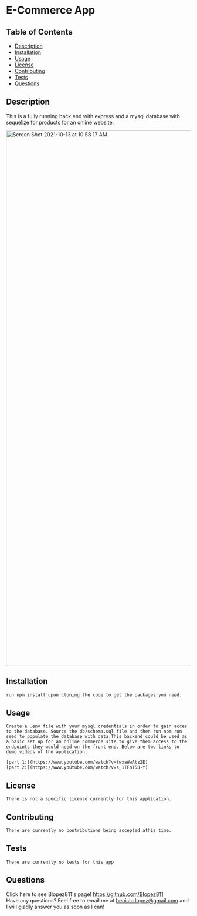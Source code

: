 
  # E-Commerce App
  
  
  ## Table of Contents
  * [Description](https://github.com/Blopez811/online-shopping-app#description)
  * [Installation](https://github.com/Blopez811/online-shopping-app#installation)
  * [Usage](https://github.com/Blopez811/online-shopping-app#usage)
  * [License](https://github.com/Blopez811/online-shopping-app#license)
  * [Contributing](https://github.com/Blopez811/online-shopping-app#contributing)
  * [Tests](https://github.com/Blopez811/online-shopping-app#tests)
  * [Questions](https://github.com/Blopez811/online-shopping-app#questions)

  ## Description
   This is a  fully running back end with express and a mysql database with sequelize for products for an online website.
   
   <img width="1458" alt="Screen Shot 2021-10-13 at 10 58 17 AM" src="https://user-images.githubusercontent.com/84877211/137170502-3cb2a482-094c-4885-8d24-c877074b7935.png">


  ## Installation
    run npm install upon cloning the code to get the packages you need. 

  ## Usage
    Create a .env file with your mysql credentials in order to gain acces to the database. Source the db/schema.sql file and then run npm run seed to populate the database with data.This backend could be used as a basic set up for an online commerce site to give them access to the endpoints they would need on the front end. Below are two links to demo videos of the application:
    
    [part 1:](https://www.youtube.com/watch?v=twxaWwAtz2E) 
    [part 2:](https://www.youtube.com/watch?v=s_1TFnT58-Y)

  ## License  
    There is not a specific license currently for this application.
  ## Contributing
    There are currently no contributions being accepted athis time.

  ## Tests
    There are currently no tests for this app

  ## Questions
  Click here to see Blopez811's page! https://github.com/Blopez811  
  Have any questions? Feel free to email me at benicio.lopez@gmail.com and I will gladly answer you as soon as I can!
